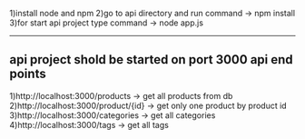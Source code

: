 1)install node and npm
2)go to api directory and run command -> npm install
3)for start api project type command -> node app.js

----------------------------------------------------
api project shold be started on port 3000
api end points
----------------------------------------------------
1)http://localhost:3000/products -> get all products from db
2)http://localhost:3000/product/{id} -> get only one product by product id
3)http://localhost:3000/categories -> get all categories
4)http://localhost:3000/tags -> get all tags